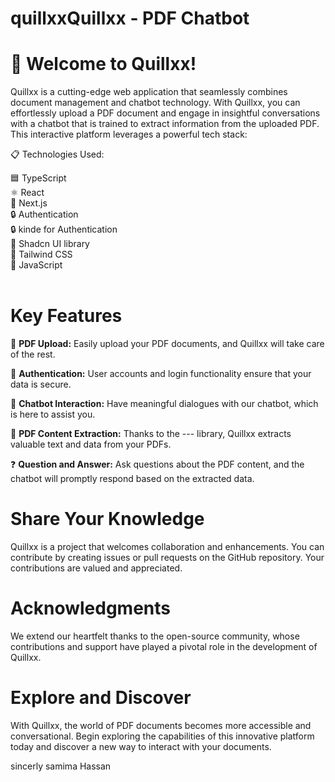 # quillxxQuillxx - PDF Chatbot
# 🚀 Welcome to Quillxx!

Quillxx is a cutting-edge web application that seamlessly combines document management and chatbot technology. With Quillxx, you can effortlessly upload a PDF document and engage in insightful conversations with a chatbot that is trained to extract information from the uploaded PDF. This interactive platform leverages a powerful tech stack:

📋 Technologies Used:

🟦 TypeScript <br>
⚛️ React  <br>
🚀 Next.js  <br>
🔒 Authentication <br>
🔒 kinde for Authentication <br>
📜 Shadcn UI library  <br>
🎨 Tailwind CSS  <br>
🤖 JavaScript  <br> <br>

# Key Features  <br> 

📂 **PDF Upload:** Easily upload your PDF documents, and Quillxx will take care of the rest.

🔐 **Authentication:** User accounts and login functionality ensure that your data is secure.

🤖 **Chatbot Interaction:** Have meaningful dialogues with our chatbot, which is here to assist you.

📃  **PDF Content Extraction:** Thanks to the --- library, Quillxx extracts valuable text and data from your PDFs.

❓ **Question and Answer:** Ask questions about the PDF content, and the chatbot will promptly respond based on the extracted data.

# Share Your Knowledge
Quillxx is a project that welcomes collaboration and enhancements. You can contribute by creating issues or pull requests on the GitHub repository. Your contributions are valued and appreciated.


# Acknowledgments
We extend our heartfelt thanks to the open-source community, whose contributions and support have played a pivotal role in the development of Quillxx.

# Explore and Discover
With Quillxx, the world of PDF documents becomes more accessible and conversational. Begin exploring the capabilities of this innovative platform today and discover a new way to interact with your documents.

sincerly 
samima Hassan





